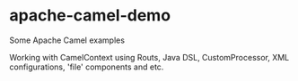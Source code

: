 # apache-camel-demo
Some Apache Camel examples

Working with CamelContext using Routs, Java DSL, CustomProcessor, XML configurations, 'file' components and etc.
